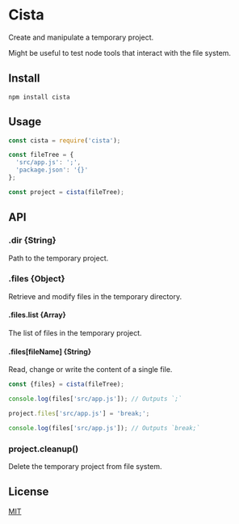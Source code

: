 # Cista
Create and manipulate a temporary project.

Might be useful to test node tools that interact with the file system.

## Install
`npm install cista`

## Usage
```js
const cista = require('cista');

const fileTree = {
  'src/app.js': ';',
  'package.json': '{}'
};

const project = cista(fileTree);
```

## API
### .dir {String}
Path to the temporary project.

### .files {Object}
Retrieve and modify files in the temporary directory.

#### .files.list {Array<String>}
The list of files in the temporary project.

#### .files[fileName] {String}
Read, change or write the content of a single file.

```js
const {files} = cista(fileTree);

console.log(files['src/app.js']); // Outputs `;`

project.files['src/app.js'] = 'break;';

console.log(files['src/app.js']); // Outputs `break;`
```

### project.cleanup()
Delete the temporary project from file system.

## License
[MIT](/LICENSE)
